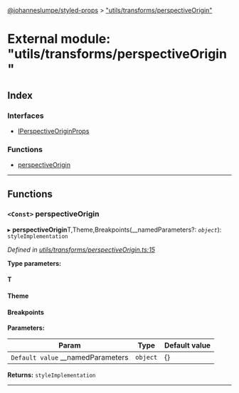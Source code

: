 [@johanneslumpe/styled-props](../README.md) > ["utils/transforms/perspectiveOrigin"](../modules/_utils_transforms_perspectiveorigin_.md)

# External module: "utils/transforms/perspectiveOrigin"

## Index

### Interfaces

* [IPerspectiveOriginProps](../interfaces/_utils_transforms_perspectiveorigin_.iperspectiveoriginprops.md)

### Functions

* [perspectiveOrigin](_utils_transforms_perspectiveorigin_.md#perspectiveorigin)

---

## Functions

<a id="perspectiveorigin"></a>

### `<Const>` perspectiveOrigin

▸ **perspectiveOrigin**T,Theme,Breakpoints(__namedParameters?: *`object`*): `styleImplementation`

*Defined in [utils/transforms/perspectiveOrigin.ts:15](https://github.com/johanneslumpe/styled-props/blob/3abf398/src/utils/transforms/perspectiveOrigin.ts#L15)*

**Type parameters:**

#### T 
#### Theme 
#### Breakpoints 
**Parameters:**

| Param | Type | Default value |
| ------ | ------ | ------ |
| `Default value` __namedParameters | `object` |  {} |

**Returns:** `styleImplementation`

___

